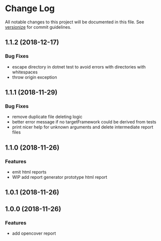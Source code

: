 # Change Log

All notable changes to this project will be documented in this file. See [versionize](https://github.com/saintedlama/versionize) for commit guidelines.

<a name="1.1.2"></a>
## 1.1.2 (2018-12-17)

### Bug Fixes

* escape directory in dotnet test to avoid errors with directories with whitespaces
* throw origin exception

## 1.1.1 (2018-11-29)

### Bug Fixes

* remove duplicate file deleting logic
* better error message if no targetFramework could be derived from tests
* print nicer help for unknown arguments and delete intermediate report files

## 1.1.0 (2018-11-26)

### Features

* emit html reports
* WIP add report generator prototype html report

## 1.0.1 (2018-11-26)

## 1.0.0 (2018-11-26)

### Features

* add opencover report

